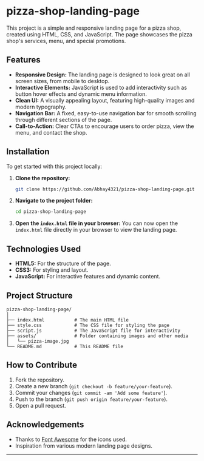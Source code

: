 # pizza-shop-landing-page
This project is a simple and responsive landing page for a pizza shop, created using HTML, CSS, and JavaScript. The page showcases the pizza shop's services, menu, and special promotions.

## Features
- **Responsive Design:** The landing page is designed to look great on all screen sizes, from mobile to desktop.
- **Interactive Elements:** JavaScript is used to add interactivity such as button hover effects and dynamic menu information.
- **Clean UI:** A visually appealing layout, featuring high-quality images and modern typography.
- **Navigation Bar:** A fixed, easy-to-use navigation bar for smooth scrolling through different sections of the page.
- **Call-to-Action:** Clear CTAs to encourage users to order pizza, view the menu, and contact the shop.
## Installation
To get started with this project locally:

1. **Clone the repository:**
   ```bash
   git clone https://github.com/Abhay4321/pizza-shop-landing-page.git
   ```

2. **Navigate to the project folder:**
   ```bash
   cd pizza-shop-landing-page
   ```

3. **Open the `index.html` file in your browser:**
   You can now open the `index.html` file directly in your browser to view the landing page.

## Technologies Used
- **HTML5:** For the structure of the page.
- **CSS3:** For styling and layout.
- **JavaScript:** For interactive features and dynamic content.

## Project Structure

```
pizza-shop-landing-page/
│
├── index.html           # The main HTML file
├── style.css            # The CSS file for styling the page
├── script.js            # The JavaScript file for interactivity
├── assets/              # Folder containing images and other media
│   └── pizza-image.jpg
└── README.md            # This README file
```

## How to Contribute
1. Fork the repository.
2. Create a new branch (`git checkout -b feature/your-feature`).
3. Commit your changes (`git commit -am 'Add some feature'`).
4. Push to the branch (`git push origin feature/your-feature`).
5. Open a pull request.

## Acknowledgements
- Thanks to [Font Awesome](https://fontawesome.com/) for the icons used.
- Inspiration from various modern landing page designs.

---
